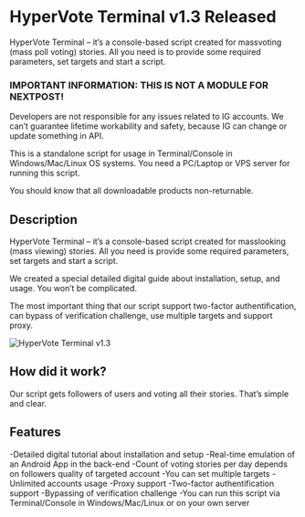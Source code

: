 # HyperVote Terminal v1.3 Released
HyperVote Terminal – it’s a console-based script created for massvoting (mass poll voting) stories. All you need is to provide some required parameters, set targets and start a script.

### IMPORTANT INFORMATION: THIS IS NOT A MODULE FOR NEXTPOST!
Developers are not responsible for any issues related to IG accounts. We can’t guarantee lifetime workability and safety, because IG can change or update something in API.

This is a standalone script for usage in Terminal/Console in Windows/Mac/Linux OS systems. You need a PC/Laptop or VPS server for running this script.

You should know that all downloadable products non-returnable.

## Description
HyperVote Terminal – it’s a console-based script created for masslooking (mass viewing) stories. All you need is provide some required parameters, set targets and start a script.

We created a special detailed digital guide about installation, setup, and usage. You won’t be complicated.

The most important thing that our script support two-factor authentification, can bypass of verification challenge, use multiple targets and support proxy.

<img src="http://hypervoter.com/wp-content/uploads/edd/2019/10/Screenshot_1.png" alt="HyperVote Terminal v1.3">

## How did it work?
Our script gets followers of users and voting all their stories. That’s simple and clear.

## Features
-Detailed digital tutorial about installation and setup
-Real-time emulation of an Android App in the back-end
-Count of voting stories per day depends on followers quality of targeted account
-You can set multiple targets
-Unlimited accounts usage
-Proxy support
-Two-factor authentification support
-Bypassing of verification challenge
-You can run this script via Terminal/Console in Windows/Mac/Linux or on your own server
